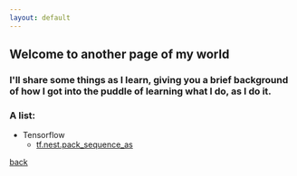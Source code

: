 ```yaml
---
layout: default
---
```


## Welcome to another page of my world

### I'll share some things as I learn, giving you a brief background of how I got into the puddle of learning what I do, as I do it.

### A list:

- Tensorflow
  - [tf.nest.pack_sequence_as](./tf-flatten-pack_sequence.html)

[back](./)
